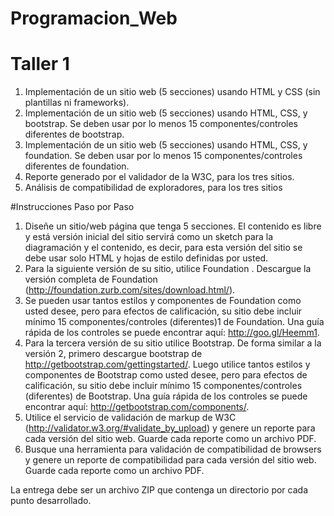 # Programacion_Web
# Taller 1
1. Implementación de un sitio web (5 secciones) usando HTML y CSS (sin plantillas ni frameworks).  
2. Implementación de un sitio web (5 secciones) usando HTML, CSS, y bootstrap. Se deben usar por lo menos 15 componentes/controles diferentes de bootstrap.
3. Implementación de un sitio web (5 secciones) usando HTML, CSS, y foundation. Se deben usar por lo menos 15 componentes/controles diferentes de foundation.
4. Reporte generado por el validador de la W3C, para los tres sitios.
5. Análisis de compatibilidad de exploradores, para los tres sitios

#Instrucciones Paso por Paso

1. Diseñe un sitio/web página que tenga 5 secciones. El contenido es libre y está versión inicial del sitio servirá como un sketch para la diagramación y el contenido, es decir, para esta versión del sitio se debe usar solo HTML y hojas de estilo definidas por usted.  
2. Para la siguiente versión de su sitio, utilice Foundation . Descargue la versión completa de Foundation (http://foundation.zurb.com/sites/download.html/).
3. Se pueden usar tantos estilos y componentes de Foundation como usted desee, pero para efectos de calificación, su sitio debe incluir mínimo 15 componentes/controles (diferentes)1 de Foundation. Una guía rápida de los controles se puede encontrar aquí: http://goo.gl/Heemm1.  
4. Para la tercera versión de su sitio utilice Bootstrap. De forma similar a la versión 2, primero descargue bootstrap de http://getbootstrap.com/gettingstarted/. Luego utilice tantos estilos y componentes de Bootstrap como usted desee, pero para efectos de calificación, su sitio debe incluir mínimo 15 componentes/controles (diferentes) de Bootstrap. Una guía rápida de los controles se puede encontrar aquí: http://getbootstrap.com/components/.
5. Utilice el servicio de validación de markup de W3C (http://validator.w3.org/#validate_by_upload) y genere un reporte para cada versión del sitio web. Guarde cada reporte como un archivo PDF.
6. Busque una herramienta para validación de compatibilidad de browsers y genere un reporte de compatibilidad para cada versión del sitio web. Guarde cada reporte como un archivo PDF.

La entrega debe ser un archivo ZIP que contenga un directorio por cada punto desarrollado.

